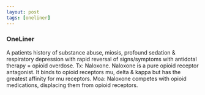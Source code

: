 ```yaml
---
layout: post
tags: [oneliner]
---
```



### OneLiner

A patients history of substance abuse, miosis, profound sedation & respiratory depression with rapid reversal of signs/symptoms with antidotal therapy = opioid overdose. Tx: Naloxone. Naloxone is a pure opioid receptor antagonist. It binds to opioid receptors mu, delta & kappa but has the greatest affinity for mu receptors. Moa: Naloxone competes with opioid medications, displacing them from opioid receptors.
